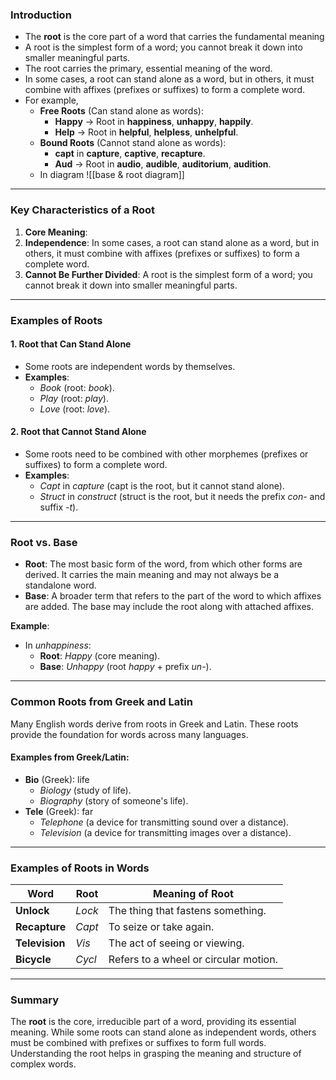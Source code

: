 ### Introduction
- The **root** is the core part of a word that carries the fundamental meaning
- A root is the simplest form of a word; you cannot break it down into smaller meaningful parts.
- The root carries the primary, essential meaning of the word.
- In some cases, a root can stand alone as a word, but in others, it must combine with affixes (prefixes or suffixes) to form a complete word.
- For example,
	- **Free Roots** (Can stand alone as words):
		- **Happy** → Root in **happiness**, **unhappy**, **happily**.
		- **Help** → Root in **helpful**, **helpless**, **unhelpful**.
	- **Bound Roots** (Cannot stand alone as words):
		- **capt** in **capture**, **captive**, **recapture**.
		- **Aud** → Root in **audio**, **audible**, **auditorium**, **audition**.
	- In diagram ![[base & root diagram]]

---

### **Key Characteristics of a Root**

1. **Core Meaning**: 
2. **Independence**: In some cases, a root can stand alone as a word, but in others, it must combine with affixes (prefixes or suffixes) to form a complete word.
3. **Cannot Be Further Divided**: A root is the simplest form of a word; you cannot break it down into smaller meaningful parts.

---

### **Examples of Roots**

#### 1. **Root that Can Stand Alone**

- Some roots are independent words by themselves.
- **Examples**:
    - _Book_ (root: _book_).
    - _Play_ (root: _play_).
    - _Love_ (root: _love_).

#### 2. **Root that Cannot Stand Alone**

- Some roots need to be combined with other morphemes (prefixes or suffixes) to form a complete word.
- **Examples**:
    - _Capt_ in _capture_ (capt is the root, but it cannot stand alone).
    - _Struct_ in _construct_ (struct is the root, but it needs the prefix _con-_ and suffix _-t_).

---

### **Root vs. Base**

- **Root**: The most basic form of the word, from which other forms are derived. It carries the main meaning and may not always be a standalone word.
- **Base**: A broader term that refers to the part of the word to which affixes are added. The base may include the root along with attached affixes.

**Example**:

- In _unhappiness_:
    - **Root**: _Happy_ (core meaning).
    - **Base**: _Unhappy_ (root _happy_ + prefix _un-_).

---

### **Common Roots from Greek and Latin**

Many English words derive from roots in Greek and Latin. These roots provide the foundation for words across many languages.

#### **Examples from Greek/Latin**:

- **Bio** (Greek): life
    - _Biology_ (study of life).
    - _Biography_ (story of someone's life).
- **Tele** (Greek): far
    - _Telephone_ (a device for transmitting sound over a distance).
    - _Television_ (a device for transmitting images over a distance).

---

### **Examples of Roots in Words**

|Word|Root|Meaning of Root|
|---|---|---|
|**Unlock**|_Lock_|The thing that fastens something.|
|**Recapture**|_Capt_|To seize or take again.|
|**Television**|_Vis_|The act of seeing or viewing.|
|**Bicycle**|_Cycl_|Refers to a wheel or circular motion.|

---

### **Summary**

The **root** is the core, irreducible part of a word, providing its essential meaning. While some roots can stand alone as independent words, others must be combined with prefixes or suffixes to form full words. Understanding the root helps in grasping the meaning and structure of complex words.
